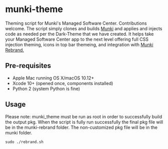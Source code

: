 # munki-theme
Theming script for Munki's Managed Software Center. Contributions welcome. The script simply clones and builds [Munki](https://github.com/munki/munki) and applies and injects code as needed per the Dark-Theme that we have created. It helps take your Managed Software Center app to the next level offering full CSS injection theming, icons in top bar themeing, and integration with [Munki Rebrand.](https://github.com/ox-it/munki-rebrand) 

## Pre-requisites
 * Apple Mac running OS X/macOS 10.12+ 
 * Xcode 10+ (opened once, components installed)
 * Python 2 (system Python is fine)

## Usage

Please note: munki_theme must be run as root in order to successfully build the output pkg. When the script is fully run successfully the final pkg file will be in the munki-rebrand folder. The non-customized pkg file will be in the munki folder. 

```sudo ./rebrand.sh```
